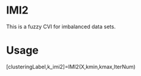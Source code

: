 # IMI2
This is a fuzzy CVI for imbalanced data sets.

# Usage
[clusteringLabel,k_imi2]=IMI2(X,kmin,kmax,IterNum)
